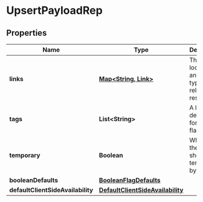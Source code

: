

# UpsertPayloadRep


## Properties

| Name | Type | Description | Notes |
|------------ | ------------- | ------------- | -------------|
|**links** | [**Map&lt;String, Link&gt;**](Link.md) | The location and content type of related resources |  [optional] |
|**tags** | **List&lt;String&gt;** | A list of default tags for each flag |  |
|**temporary** | **Boolean** | Whether the flag should be temporary by default |  |
|**booleanDefaults** | [**BooleanFlagDefaults**](BooleanFlagDefaults.md) |  |  |
|**defaultClientSideAvailability** | [**DefaultClientSideAvailability**](DefaultClientSideAvailability.md) |  |  |



